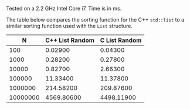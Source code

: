Tested on a 2.2 GHz Intel Core i7. Time is in ms.

The table below compares the sorting function for the C++ `std::list` to
a similar sorting function used with the `List` structure.

| N        | C++ List Random | C List Random |
|----------|-----------------|---------------|
|     100  | 0.02900         | 0.04300       |
|    1000  | 0.28200         | 0.27800       |
|   10000  | 0.82700         | 2.66300       |
|  100000  | 11.33400        | 11.37800      |
| 1000000  | 214.58200       | 209.87600     |
| 10000000 | 4569.80600      | 4498.11900    |
